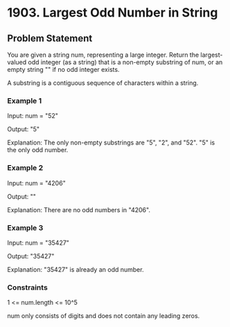 # 1903. Largest Odd Number in String

## Problem Statement

You are given a string num, representing a large integer. Return the largest-valued odd integer (as a string) that is a non-empty substring of num, or an empty string "" if no odd integer exists.

A substring is a contiguous sequence of characters within a string.

### Example 1

Input: num = "52"

Output: "5"

Explanation: The only non-empty substrings are "5", "2", and "52". "5" is the only odd number.

### Example 2

Input: num = "4206"

Output: ""

Explanation: There are no odd numbers in "4206".

### Example 3

Input: num = "35427"

Output: "35427"

Explanation: "35427" is already an odd number.

### Constraints

1 <= num.length <= 10^5

num only consists of digits and does not contain any leading zeros.

